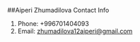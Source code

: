 ##Aiperi Zhumadilova
Contact Info 
1. Phone: +996701404093 
2. Email: 
zhumadilova12aiperi@gmail.com
